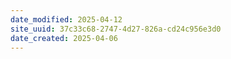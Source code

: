 ```yaml
---
date_modified: 2025-04-12
site_uuid: 37c33c68-2747-4d27-826a-cd24c956e3d0
date_created: 2025-04-06
---
```


